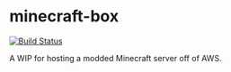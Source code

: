 # minecraft-box

[![Build Status](https://cloud.drone.io/api/badges/mtimoustafa/minecraft-box/status.svg?ref=refs/heads/master)](https://cloud.drone.io/mtimoustafa/minecraft-box)

A WIP for hosting a modded Minecraft server off of AWS.

